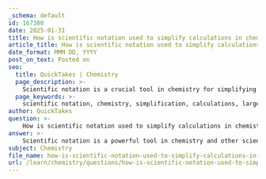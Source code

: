 ```yaml
---
_schema: default
id: 167380
date: 2025-01-31
title: How is scientific notation used to simplify calculations in chemistry?
article_title: How is scientific notation used to simplify calculations in chemistry?
date_format: MMM DD, YYYY
post_on_text: Posted on
seo:
  title: QuickTakes | Chemistry
  page_description: >-
    Scientific notation is a crucial tool in chemistry for simplifying calculations involving large and small numbers, enhancing clarity, precision, and efficiency in scientific communication and data manipulation.
  page_keywords: >-
    scientific notation, chemistry, simplification, calculations, large numbers, small numbers, compact representation, ease of calculation, handling small concentrations, significant figures, comparison of magnitudes
author: QuickTakes
question: >-
    How is scientific notation used to simplify calculations in chemistry?
answer: >-
    Scientific notation is a powerful tool in chemistry and other scientific fields for simplifying calculations involving very large or very small numbers. It allows scientists to express these numbers in a compact form, making it easier to perform mathematical operations and compare values without the clutter of numerous zeros.\n\n### Key Benefits of Scientific Notation in Chemistry:\n\n1. **Compact Representation**: Scientific notation expresses numbers as a product of a coefficient and a power of ten. For example, the number 0.000215 can be written as:\n   $$\n   2.15 \times 10^{-4}\n   $$\n   This format is much easier to read and work with than the full decimal representation.\n\n2. **Ease of Calculation**: When performing calculations, especially multiplication and division, scientific notation simplifies the process. For instance, multiplying two numbers in scientific notation involves multiplying their coefficients and adding their exponents:\n   $$\n   (a \times 10^m) \times (b \times 10^n) = (a \times b) \times 10^{m+n}\n   $$\n\n3. **Handling Small Concentrations**: In chemistry, concentrations of solutions can often be very small, such as in the case of molarity. For example, a concentration of 0.000001 M can be expressed as:\n   $$\n   1.0 \times 10^{-6} \text{ M}\n   $$\n   This makes it easier to communicate and manipulate these values in calculations.\n\n4. **Significant Figures**: Scientific notation inherently emphasizes significant figures, which are crucial in scientific measurements. The coefficient in scientific notation can be adjusted to reflect the precision of the measurement, ensuring clarity in communication.\n\n5. **Comparison of Magnitudes**: Scientific notation allows for quick comparisons between very large and very small numbers. For example, comparing $1.0 \times 10^6$ (1,000,000) and $1.0 \times 10^{-6}$ (0.000001) is straightforward, as the powers of ten clearly indicate their relative sizes.\n\n### Conclusion\n\nIn summary, scientific notation is essential in chemistry for simplifying the representation and calculation of large and small numbers. It enhances clarity, precision, and efficiency in scientific communication, making it easier for chemists to interpret and manipulate data effectively.
subject: Chemistry
file_name: how-is-scientific-notation-used-to-simplify-calculations-in-chemistry.md
url: /learn/chemistry/questions/how-is-scientific-notation-used-to-simplify-calculations-in-chemistry
---
```


&nbsp;
